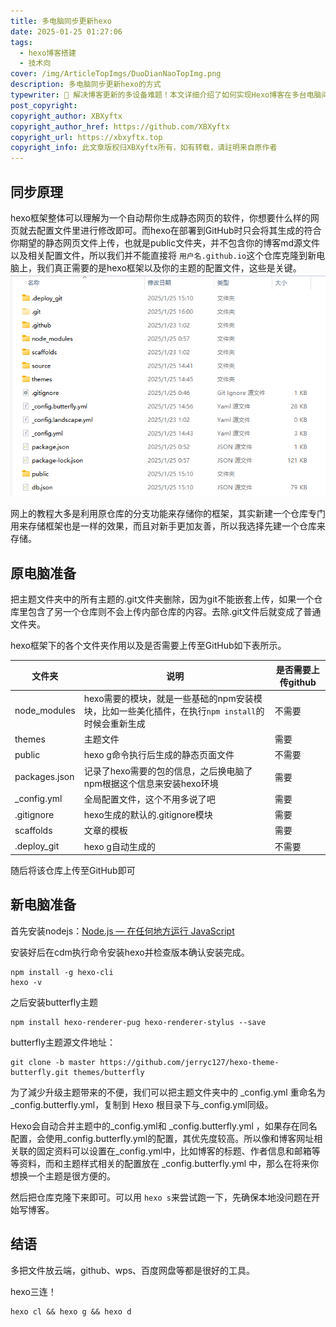 ```yaml
---
title: 多电脑同步更新hexo
date: 2025-01-25 01:27:06
tags: 
  - hexo博客搭建
  - 技术向
cover: /img/ArticleTopImgs/DuoDianNaoTopImg.png
description: 多电脑同步更新hexo的方式
typewriter: 🔄 解决博客更新的多设备难题！本文详细介绍了如何实现Hexo博客在多台电脑间的同步更新。通过分析Hexo框架的工作原理，说明了为什么需要单独备份源文件的重要性。提供了从原电脑文件准备到新电脑环境搭建的完整解决方案，包括文件结构说明、git管理方式、环境配置步骤等。让博主们能够在任何设备上自由地编写和发布文章，真正实现随时随地的博客创作自由。
post_copyright:
copyright_author: XBXyftx
copyright_author_href: https://github.com/XBXyftx
copyright_url: https://xbxyftx.top
copyright_info: 此文章版权归XBXyftx所有，如有转载，请註明来自原作者
---
```

## 同步原理

hexo框架整体可以理解为一个自动帮你生成静态网页的软件，你想要什么样的网页就去配置文件里进行修改即可。而hexo在部署到GitHub时只会将其生成的符合你期望的静态网页文件上传，也就是public文件夹，并不包含你的博客md源文件以及相关配置文件，所以我们并不能直接将 `用户名.github.io`这个仓库克隆到新电脑上，我们真正需要的是hexo框架以及你的主题的配置文件，这些是关键。
![1](多电脑同步更新hexo/1.png)

网上的教程大多是利用原仓库的分支功能来存储你的框架，其实新建一个仓库专门用来存储框架也是一样的效果，而且对新手更加友善，所以我选择先建一个仓库来存储。

## 原电脑准备

把主题文件夹中的所有主题的.git文件夹删除，因为git不能嵌套上传，如果一个仓库里包含了另一个仓库则不会上传内部仓库的内容。去除.git文件后就变成了普通文件夹。

hexo框架下的各个文件夹作用以及是否需要上传至GitHub如下表所示。


| 文件夹        | 说明                                                                                             | 是否需要上传github |
| ------------- | ------------------------------------------------------------------------------------------------ | ------------------ |
| node\_modules | hexo需要的模块，就是一些基础的npm安装模块，比如一些美化插件，在执行`npm install`的时候会重新生成 | 不需要             |
| themes        | 主题文件                                                                                         | 需要               |
| public        | hexo g命令执行后生成的静态页面文件                                                               | 不需要             |
| packages.json | 记录了hexo需要的包的信息，之后换电脑了npm根据这个信息来安装hexo环境                              | 需要               |
| \_config.yml  | 全局配置文件，这个不用多说了吧                                                                   | 需要               |
| .gitignore    | hexo生成的默认的.gitignore模块                                                                   | 需要               |
| scaffolds     | 文章的模板                                                                                       | 需要               |
| .deploy\_git  | hexo g自动生成的                                                                                 | 不需要             |

随后将该仓库上传至GitHub即可

## 新电脑准备

首先安装nodejs：[Node.js — 在任何地方运行 JavaScript](https://nodejs.org/zh-cn)

安装好后在cdm执行命令安装hexo并检查版本确认安装完成。

```
npm install -g hexo-cli
hexo -v
```

之后安装butterfly主题

```
npm install hexo-renderer-pug hexo-renderer-stylus --save
```

butterfly主题源文件地址：

```
git clone -b master https://github.com/jerryc127/hexo-theme-butterfly.git themes/butterfly
```

为了減少升级主题带来的不便，我们可以把主题文件夹中的 _config.yml 重命名为 _config.butterfly.yml，复制到 Hexo 根目录下与_config.yml同级。

Hexo会自动合并主题中的_config.yml和 _config.butterfly.yml ，如果存在同名配置，会使用_config.butterfly.yml的配置，其优先度较高。所以像和博客网址相关联的固定资料可以设置在_config.yml中，比如博客的标题、作者信息和邮箱等等资料，而和主题样式相关的配置放在 _config.butterfly.yml 中，那么在将来你想换一个主题是很方便的。

然后把仓库克隆下来即可。可以用 `hexo s`来尝试跑一下，先确保本地没问题在开始写博客。

## 结语

多把文件放云端，github、wps、百度网盘等都是很好的工具。

hexo三连！

```
hexo cl && hexo g && hexo d
```
